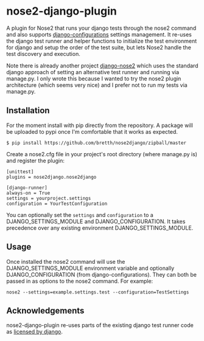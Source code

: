 nose2-django-plugin
======================

A plugin for Nose2 that runs your django tests through the nose2 command and also supports [django-configurations](https://github.com/jezdez/django-configurations) settings management. It re-uses the django test runner and helper functions to initialize the test environment for django and setup the order of the test suite, but lets Nose2 handle the test discovery and execution.

Note there is already another project [django-nose2](https://github.com/jpellerin/django-nose2) which uses the standard django approach of setting an alternative test runner and running via manage.py. I only wrote this because I wanted to try the nose2 plugin architecture (which seems very nice) and I prefer not to run my tests via manage.py.

Installation
--------------

For the moment install with pip directly from the repository. A package will be uploaded to pypi once I'm comfortable that it works as expected.

	$ pip install https://github.com/bretth/nose2django/zipball/master

Create a nose2.cfg file in your project's root directory (where manage.py is) and register the plugin:

	[unittest]
	plugins = nose2django.nose2django

	[django-runner]
	always-on = True
    settings = yourproject.settings
    configuration = YourTestConfiguration

You can optionally set the `settings` and `configuration` to a DJANGO_SETTINGS_MODULE and DJANGO_CONFIGURATION. It takes precedence over any existing environment DJANGO_SETTINGS_MODULE.

Usage
--------

Once installed the nose2 command will use the DJANGO_SETTINGS_MODULE environment variable and optionally DJANGO_CONFIGURATION (from django-configurations). They can both be passed in as options to the nose2 command. For example:

	nose2 --settings=example.settings.test --configuration=TestSettings


Acknowledgements
------------------

nose2-django-plugin re-uses parts of the existing django test runner code as [licensed by django](https://raw.github.com/django/django/master/LICENSE). 








